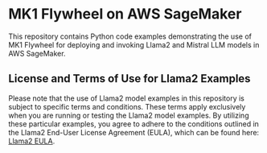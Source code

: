 # MK1 Flywheel on AWS SageMaker

This repository contains Python code examples demonstrating the use of MK1 Flywheel for deploying and invoking Llama2 and Mistral LLM models in AWS SageMaker.

## License and Terms of Use for Llama2 Examples

Please note that the use of Llama2 model examples in this repository is subject to specific terms and conditions. These terms apply exclusively when you are running or testing the Llama2 model examples. By utilizing these particular examples, you agree to adhere to the conditions outlined in the Llama2 End-User License Agreement (EULA), which can be found here: [Llama2 EULA](https://ai.meta.com/llama/license/).
